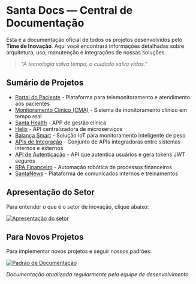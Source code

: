 # **Santa Docs** — Central de Documentação

Esta é a documentação oficial de todos os projetos desenvolvidos pelo **Time de Inovação**. Aqui você encontrará informações detalhadas sobre arquitetura, uso, manutenção e integrações de nossas soluções.

> _"A tecnologia salva tempo, o cuidado salva vidas."_  

## **Sumário de Projetos**

- [Portal do Paciente](portal-paciente/index.md) - Plataforma para telemonitoramento e atendimento aos pacientes
- [Monitoramento Clínico (CMA)](cma/index.md) - Sistema de monitoramento clínico em tempo real
- [Santa Health](santa-health/index.md) - APP de gestão clínica
- [Helix](helix/index.md) - API centralizadora de microserviços
- [Balança Smart](smart-balance/index.md) - Solução IoT para monitoramento inteligente de peso
- [APIs de Integração](integration/index.md) - Conjunto de APIs integradoras entre sistemas internos e externos
- [API de Autenticação](authenticator/index.md) - API que autentica usuários e gera tokens JWT seguros
- [RPA Financeiro](rpa-financial/index.md) - Automação robótica de processos financeiros
- [SantaNews](santa-news/index.md) - Plataforma de comunicados internos e treinamentos

##  **Apresentação do Setor**
Para entender o que é o setor de inovação, clique abaixo:

[![Apresentação do setor](https://img.shields.io/badge/📋_Apresentação_do_Setor-blue?style=for-the-badge)](present.md)

##  **Para Novos Projetos**

Para implementar novos projetos e seguir nossos padrões:

[![Padrão de Documentação](https://img.shields.io/badge/📋_Padrão_de_Documentação-green?style=for-the-badge)](layouts-docs/index.md)

*Documentação atualizada regularmente pela equipe de desenvolvimento*